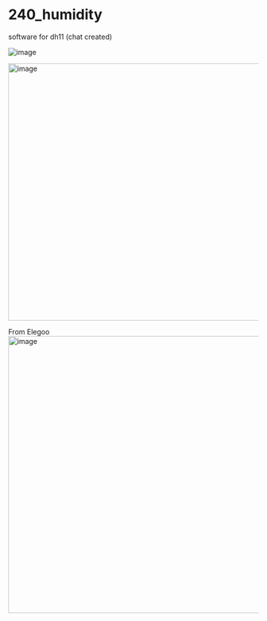 # 240_humidity
software for dh11 (chat created)


![image](https://github.com/fest00n/240_humidity/assets/53271606/34675217-d971-4b5a-b606-588f66d2f671)

<img width="517" alt="image" src="https://github.com/fest00n/240_humidity/assets/53271606/f5b4c798-70c8-4fb4-8f98-afc95b0128cb">

From Elegoo
<img width="557" alt="image" src="https://github.com/fest00n/240_humidity/assets/53271606/ce4fb0e9-01f4-4ec2-afe5-a6bbcec21c7a">
